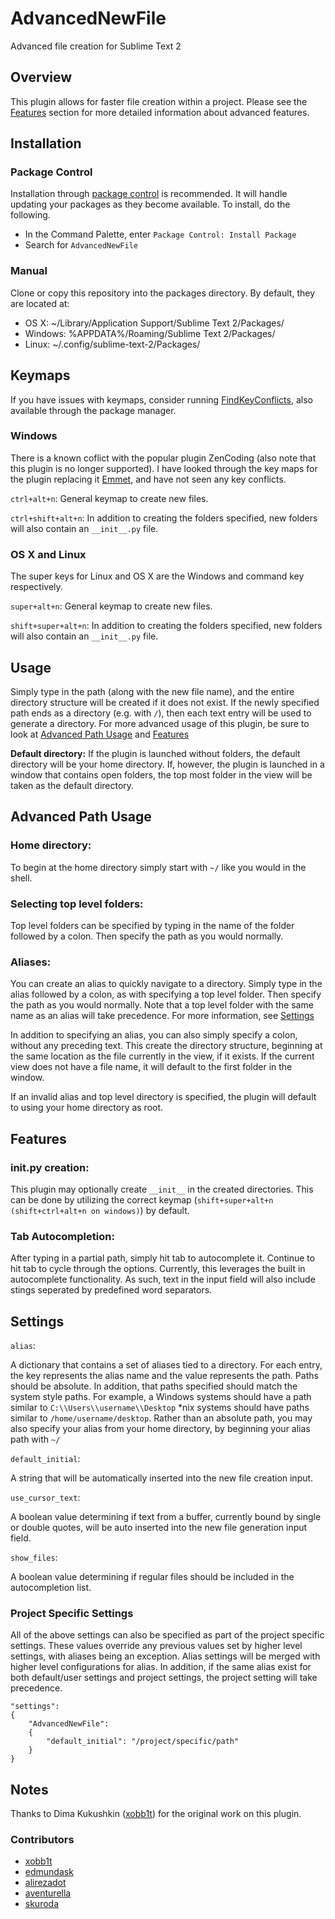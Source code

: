 # AdvancedNewFile
Advanced file creation for Sublime Text 2

## Overview

This plugin allows for faster file creation within a project. Please see the [Features](https://github.com/skuroda/Sublime-AdvancedNewFile#features) section for more detailed information about advanced features.

## Installation
### Package Control
Installation through [package control](http://wbond.net/sublime_packages/package_control) is recommended. It will handle updating your packages as they become available. To install, do the following.

* In the Command Palette, enter `Package Control: Install Package`
* Search for `AdvancedNewFile`

### Manual
Clone or copy this repository into the packages directory. By default, they are located at:

* OS X: ~/Library/Application Support/Sublime Text 2/Packages/
* Windows: %APPDATA%/Roaming/Sublime Text 2/Packages/
* Linux: ~/.config/sublime-text-2/Packages/

## Keymaps
If you have issues with keymaps, consider running [FindKeyConflicts](https://github.com/skuroda/FindKeyConflicts), also available through the package manager.

### Windows
There is a known coflict with the popular plugin ZenCoding (also note that this plugin is no longer supported). I have looked through the key maps for the plugin replacing it [Emmet](https://github.com/sergeche/emmet-sublime), and have not seen any key conflicts.

`ctrl+alt+n`: General keymap to create new files.

`ctrl+shift+alt+n`: In addition to creating the folders specified, new folders will also contain an `__init__.py` file.

### OS X and Linux
The super keys for Linux and OS X are the Windows and command key respectively.

`super+alt+n`: General keymap to create new files. 

`shift+super+alt+n`: In addition to creating the folders specified, new folders will also contain an `__init__.py` file.

## Usage
Simply type in the path (along with the new file name), and the entire directory structure will be created if it does not exist. If the newly specified path ends as a directory (e.g. with `/`), then each text entry will be used to generate a directory. For more advanced usage of this plugin, be sure to look at [Advanced Path Usage](https://github.com/skuroda/Sublime-AdvancedNewFile#advanced-path-usage) and [Features](https://github.com/skuroda/Sublime-AdvancedNewFile#features)

**Default directory:**
If the plugin is launched without folders, the default directory will be your home directory. If, however, the plugin is launched in a window that contains open folders, the top most folder in the view will be taken as the default directory.

## Advanced Path Usage
### Home directory:
To begin at the home directory simply start with `~/` like you would in the shell.

### Selecting top level folders:
Top level folders can be specified by typing in the name of the folder followed by a colon. Then specify the path as you would normally.

### Aliases:
You can create an alias to quickly navigate to a directory. Simply type in the alias followed by a colon, as with specifying a top level folder. Then specify the path as you would normally. Note that a top level folder with the same name as an alias will take precedence. For more information, see [Settings](https://github.com/skuroda/Sublime-AdvancedNewFile#settings)

In addition to specifying an alias, you can also simply specify a colon, without any preceding text. This create the directory structure, beginning at the same location as the file currently in the view, if it exists. If the current view does not have a file name, it will default to the first folder in the window.

If an invalid alias and top level directory is specified, the plugin will default to using your home directory as root.

## Features
### __init__.py creation:
This plugin may optionally create `__init__` in the created directories. This can be done by utilizing the correct keymap (`shift+super+alt+n (shift+ctrl+alt+n on windows)`) by default.

### Tab Autocompletion:
After typing in a partial path, simply hit tab to autocomplete it. Continue to hit tab to cycle through the options. Currently, this leverages the built in autocomplete functionality. As such, text in the input field will also include stings seperated by predefined word separators.

## Settings
`alias`: 

A dictionary that contains a set of aliases tied to a directory. For each entry, the key represents the alias name and the value represents the path. Paths should be absolute. In addition, that paths specified should match the system style paths. For example, a Windows systems should have a path similar to `C:\\Users\\username\\Desktop` *nix systems should have paths similar to `/home/username/desktop`. Rather than an absolute path, you may also specify your alias from your home directory, by beginning your alias path with `~/`

`default_initial`:

A string that will be automatically inserted into the new file creation input.

`use_cursor_text`:

A boolean value determining if text from a buffer, currently bound by single or double quotes, will be auto inserted into the new file generation input field.

`show_files`:

A boolean value determining if regular files should be included in the autocompletion list.

### Project Specific Settings
All of the above settings can also be specified as part of the project specific settings. These values override any previous values set by higher level settings, with aliases being an exception. Alias settings will be merged with higher level configurations for alias. In addition, if the same alias exist for both default/user settings and project settings, the project setting will take precedence.

    "settings":
    {
        "AdvancedNewFile":
        {
            "default_initial": "/project/specific/path"
        }
    }

## Notes
Thanks to Dima Kukushkin ([xobb1t](https://github.com/xobb1t)) for the original work on this plugin.

### Contributors
* [xobb1t](https://github.com/xobb1t)
* [edmundask](https://github.com/edmundask)
* [alirezadot](https://github.com/alirezadot)
* [aventurella](https://github.com/aventurella)
* [skuroda](https://github.com/skuroda)

